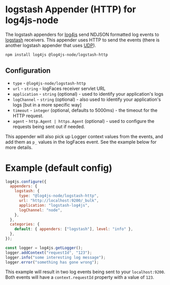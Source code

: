 # logstash Appender (HTTP) for log4js-node

The logstash appenders for [log4js](https://log4js-node.github.io/log4js-node) send NDJSON formatted log events to [logstash](https://www.elastic.co/products/logstash) receivers. This appender uses HTTP to send the events (there is another logstash appender that uses [UDP](https://github.com/log4js-node/logstashUDP)).

```bash
npm install log4js @log4js-node/logstash-http
```

## Configuration

- `type` - `@log4js-node/logstash-http`
- `url` - `string` - logFaces receiver servlet URL
- `application` - `string` (optional) - used to identify your application's logs
- `logChannel` - `string` (optional) - also used to identify your application's logs [but in a more specific way]
- `timeout` - `integer` (optional, defaults to 5000ms) - the timeout for the HTTP request.
- `agent` - `http.Agent | https.Agent` (optional) - used to configure the requests being sent out if needed.

This appender will also pick up Logger context values from the events, and add them as `p_` values in the logFaces event. See the example below for more details.

# Example (default config)

```javascript
log4js.configure({
  appenders: {
    logstash: {
      type: "@log4js-node/logstash-http",
      url: "http://localhost:9200/_bulk",
      application: "logstash-log4js",
      logChannel: "node",
    },
  },
  categories: {
    default: { appenders: ["logstash"], level: "info" },
  },
});

const logger = log4js.getLogger();
logger.addContext("requestId", "123");
logger.info("some interesting log message");
logger.error("something has gone wrong");
```

This example will result in two log events being sent to your `localhost:9200`. Both events will have a `context.requestId` property with a value of `123`.
